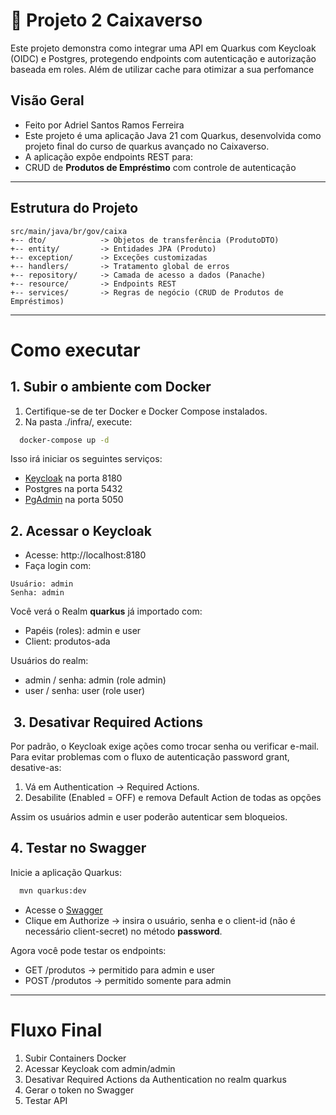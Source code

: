 # 📘 Projeto 2 Caixaverso
Este projeto demonstra como integrar uma API em Quarkus com Keycloak (OIDC) e Postgres, protegendo endpoints com autenticação e autorização baseada em roles. Além de utilizar cache para otimizar a sua perfomance
## Visão Geral
- Feito por Adriel Santos Ramos Ferreira
- Este projeto é uma aplicação Java 21 com Quarkus, desenvolvida como projeto final do curso de quarkus avançado no Caixaverso.
- A aplicação expõe endpoints REST para:
- CRUD de **Produtos de Empréstimo** com controle de autenticação
---

## Estrutura do Projeto
```
src/main/java/br/gov/caixa
+-- dto/            -> Objetos de transferência (ProdutoDTO)
+-- entity/         -> Entidades JPA (Produto)
+-- exception/      -> Exceções customizadas
+-- handlers/       -> Tratamento global de erros
+-- repository/     -> Camada de acesso a dados (Panache)
+-- resource/       -> Endpoints REST
+-- services/       -> Regras de negócio (CRUD de Produtos de Empréstimos)
```
---
# Como executar
##  1. Subir o ambiente com Docker

1. Certifique-se de ter Docker e Docker Compose instalados.
2. Na pasta ./infra/, execute:
```bash
  docker-compose up -d
```
 Isso irá iniciar os seguintes serviços:

- [Keycloak](http://localhost:8180) na porta 8180
- Postgres na porta 5432
- [PgAdmin](http://localhost:5050) na porta 5050

## 2. Acessar o Keycloak

- Acesse: http://localhost:8180
- Faça login com:
```
Usuário: admin
Senha: admin
```
Você verá o Realm **quarkus** já importado com:
- Papéis (roles): admin e user
- Client: produtos-ada

Usuários do realm:
- admin / senha: admin (role admin)
- user / senha: user (role user)

## ️ 3. Desativar Required Actions
Por padrão, o Keycloak exige ações como trocar senha ou verificar e-mail.
Para evitar problemas com o fluxo de autenticação password grant, desative-as:

1. Vá em Authentication → Required Actions.
2. Desabilite (Enabled = OFF) e remova Default Action de todas as opções

Assim os usuários admin e user poderão autenticar sem bloqueios.


## 4. Testar no Swagger
Inicie a aplicação Quarkus:
```bash
  mvn quarkus:dev
```
- Acesse o [Swagger](http://localhost:8080/swagger-ui)
- Clique em Authorize → insira o usuário, senha e o client-id (não é necessário client-secret) no método **password**.

Agora você pode testar os endpoints:
- GET /produtos → permitido para admin e user
- POST /produtos → permitido somente para admin

---
 # Fluxo Final

1. Subir Containers Docker
2. Acessar Keycloak com admin/admin
3. Desativar Required Actions da Authentication no realm quarkus
4. Gerar o token no Swagger
5. Testar API